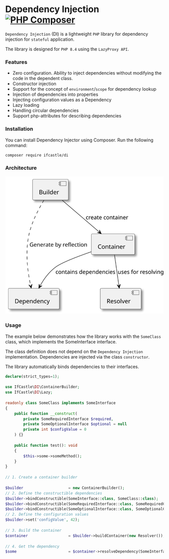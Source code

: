 # Dependency Injection [![PHP Composer](https://github.com/EdmondDantes/di/actions/workflows/php.yml/badge.svg)](https://github.com/EdmondDantes/di/actions/workflows/php.yml)

`Dependency Injection` (DI) is a lightweight `PHP` library for dependency injection
for `stateful` application.

The library is designed for `PHP 8.4` using the `LazyProxy API`.

### Features

* Zero configuration. 
Ability to inject dependencies without modifying the code in the dependent class.
* Constructor injection
* Support for the concept of `environment`/`scope` for dependency lookup
* Injection of dependencies into properties
* Injecting configuration values as a Dependency
* Lazy loading
* Handling circular dependencies
* Support php-attributes for describing dependencies

### Installation

You can install Dependency Injector using Composer. Run the following command:

```bash
composer require ifcastle/di
```

### Architecture

![Architecture](docs/images/components.svg)

### Usage

The example below demonstrates how the library works with the `SomeClass` class, 
which implements the SomeInterface interface.

The class definition does not depend on the `Dependency Injection` implementation. 
Dependencies are injected via the class `constructor`.

The library automatically binds dependencies to their interfaces.

```php
declare(strict_types=1);

use IfCastle\DI\ContainerBuilder;
use IfCastle\DI\Lazy;

readonly class SomeClass implements SomeInterface
{
    public function __construct(
        private SomeRequiredInterface $required,
        private SomeOptionalInterface $optional = null
        private int $configValue = 0
    ) {}

    public function test(): void
    {
        $this->some->someMethod();
    }
}

// 1. Create a container builder

$builder                    = new ContainerBuilder();
// 2. Define the constructible dependencies
$builder->bindConstructible(SomeInterface::class, SomeClass::class);
$builder->bindConstructible(SomeRequiredInterface::class, SomeRequiredClass::class);
$builder->bindConstructible(SomeOptionalInterface::class, SomeOptionalClass::class);
// 2. Define the configuration values
$builder->set('configValue', 42);

// 3. Build the container
$container                  = $builder->buildContainer(new Resolver());

// 4. Get the dependency
$some                       = $container->resolveDependency(SomeInterface::class);

```


